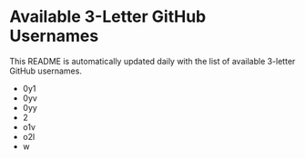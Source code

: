 # Available 3-Letter GitHub Usernames

This README is automatically updated daily with the list of available 3-letter GitHub usernames.

- 0y1
- 0yv
- 0yy
- 2
- o1v
- o2l
- w
